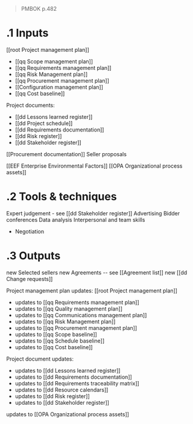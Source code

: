 > PMBOK p.482
# .1 Inputs
[[root Project management plan]]
* [[qq Scope management plan]]
* [[qq Requirements management plan]]
* [[qq Risk Management plan]]
* [[qq Procurement management plan]]
* [[Configuration management plan]]
* [[qq Cost baseline]]

Project documents:
* [[dd Lessons learned register]]
* [[dd Project schedule]]
* [[dd Requirements documentation]]
* [[dd Risk register]]
* [[dd Stakeholder register]]

[[Procurement documentation]]
Seller proposals

[[EEF Enterprise Environmental Factors]]
[[OPA Organizational process assets]]

# .2 Tools & techniques
Expert judgement - see [[dd Stakeholder register]]
Advertising
Bidder conferences
Data analysis
Interpersonal and team skills
* Negotiation


# .3 Outputs
new Selected sellers
new Agreements -- see [[Agreement list]]
new [[dd Change requests]]

Project management plan updates: [[root Project management plan]]
* updates to [[qq Requirements management plan]]
* updates to [[qq Quality management plan]]
* updates to [[qq Communications management plan]]
* updates to [[qq Risk Management plan]]
* updates to [[qq Procurement management plan]]
* updates to [[qq Scope baseline]]
* updates to [[qq Schedule baseline]]
* updates to [[qq Cost baseline]]

Project document updates:
* updates to [[dd Lessons learned register]]
* updates to [[dd Requirements documentation]]
* updates to [[dd Requirements traceability matrix]]
* updates to [[dd Resource calendars]]
* updates to [[dd Risk register]]
* updates to [[dd Stakeholder register]]

updates to [[OPA Organizational process assets]]
